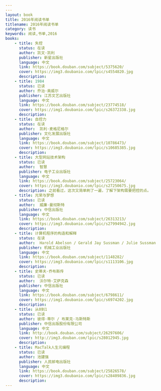 ```yaml
---
---
layout: book
title: 2016年阅读书单
titlename: 2016年阅读书单
category: 读书
keywords: 阅读,书单,2016
books:
    - title: 失控
      status: 在读
      author: 凯文·凯利 
      publisher: 新星出版社
      language: 中文
      link: https://book.douban.com/subject/5375620/
      cover: https://img3.doubanio.com/lpic/s4554820.jpg
      description:
    - title: 1984
      status: 已读
      author: 乔治·奥威尔
      publisher: 江苏文艺出版社
      language: 中文
      link: https://book.douban.com/subject/23774518/
      cover: https://img1.doubanio.com/lpic/s26372338.jpg
      description:
    - title: 自控力
      status: 在读
      author:  凯利·麦格尼格尔
      publisher: 文化发展出版社
      language: 中文
      link: https://book.douban.com/subject/10786473/
      cover: https://img3.doubanio.com/lpic/s10685385.jpg
      description:
    - title: 大型网站技术架构
      status: 已读
      author:  智慧
      publisher: 电子工业出版社
      language: 中文
      link: https://book.douban.com/subject/25723064/
      cover: https://img3.doubanio.com/lpic/s27250675.jpg
      description: 之前看过，这次又简单刷了一遍，了解下架构需要把控的点。
    - title: 光荣与梦想
      status: 已读
      author:  威廉·曼彻斯特
      publisher: 中信出版社
      language: 中文
      link: https://book.douban.com/subject/26313213/
      cover: https://img3.doubanio.com/lpic/s27994942.jpg
      description:
    - title: 计算机程序的构造和解释
      status: 在读
      author:  Harold Abelson / Gerald Jay Sussman / Julie Sussman 
      publisher: 机械工业出版社
      language: 中文
      link: https://book.douban.com/subject/1148282/
      cover: https://img3.doubanio.com/lpic/s1113106.jpg
      description:
    - title: 史蒂夫·乔布斯传
      status: 已读
      author:  沃尔特·艾萨克森 
      publisher: 中信出版社
      language: 中文
      link: https://book.douban.com/subject/6798611/
      cover: https://img1.doubanio.com/lpic/s6974202.jpg
      description:
    - title: 从0到1
      status: 已读
      author: 彼得·蒂尔 / 布莱克·马斯特斯 
      publisher: 中信出版股份有限公司
      language: 中文
      link: http://book.douban.com/subject/26297606/
      cover: http://img3.douban.com/lpic/s28012945.jpg
      description: 
    - title: MacTalk人生元编程
      status: 已读
      author: 池建强
      publisher: 人民邮电出版社
      language: 中文
      link: https://book.douban.com/subject/25826578/
      cover: https://img3.doubanio.com/lpic/s28409836.jpg
      description:
---
```





     
  
